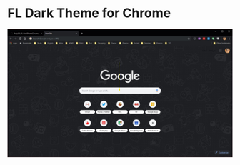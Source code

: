 # FL Dark Theme for Chrome

<img src="https://github.com/Felip3FL/FL-DarkThemeChrome/blob/master/Material/Print%20v1.jpg?raw=true" alt="Print Screen">
